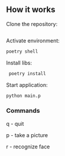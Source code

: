 ## How it works

Clone the repository: </br>
```bash

```

Activate environment: <br>

```bash
poetry shell
 ```

Install libs: <br>

```bash
 poetry install
 ```

Start application: <br>

```bash
python main.p
```

### Commands

q - quit

p - take a picture

r - recognize face